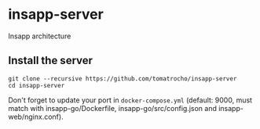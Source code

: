 # insapp-server

Insapp architecture

## Install the server

    git clone --recursive https://github.com/tomatrocho/insapp-server
    cd insapp-server

Don't forget to update your port in `docker-compose.yml` (default: 9000, must match with insapp-go/Dockerfile, insapp-go/src/config.json and insapp-web/nginx.conf).
